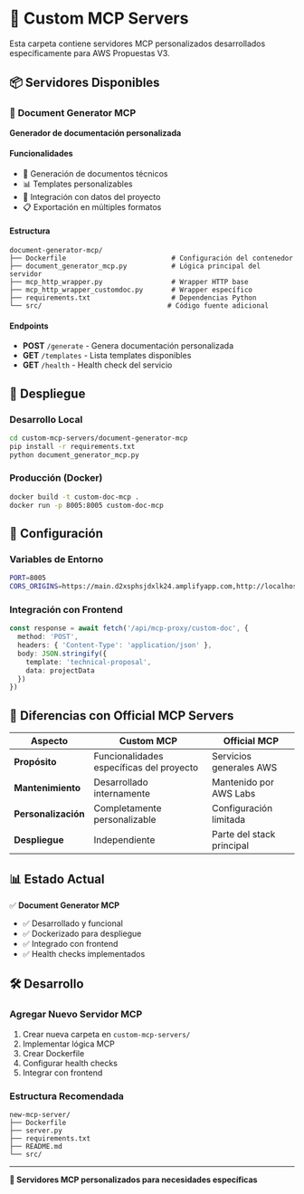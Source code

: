 # 🔧 Custom MCP Servers

Esta carpeta contiene servidores MCP personalizados desarrollados específicamente para AWS Propuestas V3.

## 📦 Servidores Disponibles

### 📝 **Document Generator MCP**
**Generador de documentación personalizada**

#### Funcionalidades
- 📄 Generación de documentos técnicos
- 📊 Templates personalizables
- 🔄 Integración con datos del proyecto
- 📋 Exportación en múltiples formatos

#### Estructura
```
document-generator-mcp/
├── Dockerfile                          # Configuración del contenedor
├── document_generator_mcp.py           # Lógica principal del servidor
├── mcp_http_wrapper.py                 # Wrapper HTTP base
├── mcp_http_wrapper_customdoc.py       # Wrapper específico
├── requirements.txt                    # Dependencias Python
└── src/                               # Código fuente adicional
```

#### Endpoints
- **POST** `/generate` - Genera documentación personalizada
- **GET** `/templates` - Lista templates disponibles
- **GET** `/health` - Health check del servicio

## 🚀 Despliegue

### Desarrollo Local
```bash
cd custom-mcp-servers/document-generator-mcp
pip install -r requirements.txt
python document_generator_mcp.py
```

### Producción (Docker)
```bash
docker build -t custom-doc-mcp .
docker run -p 8005:8005 custom-doc-mcp
```

## 🔧 Configuración

### Variables de Entorno
```bash
PORT=8005
CORS_ORIGINS=https://main.d2xsphsjdxlk24.amplifyapp.com,http://localhost:3000
```

### Integración con Frontend
```typescript
const response = await fetch('/api/mcp-proxy/custom-doc', {
  method: 'POST',
  headers: { 'Content-Type': 'application/json' },
  body: JSON.stringify({
    template: 'technical-proposal',
    data: projectData
  })
})
```

## 🎯 Diferencias con Official MCP Servers

| Aspecto | Custom MCP | Official MCP |
|---------|------------|--------------|
| **Propósito** | Funcionalidades específicas del proyecto | Servicios generales AWS |
| **Mantenimiento** | Desarrollado internamente | Mantenido por AWS Labs |
| **Personalización** | Completamente personalizable | Configuración limitada |
| **Despliegue** | Independiente | Parte del stack principal |

## 📊 Estado Actual

✅ **Document Generator MCP**
- ✅ Desarrollado y funcional
- ✅ Dockerizado para despliegue
- ✅ Integrado con frontend
- ✅ Health checks implementados

## 🛠️ Desarrollo

### Agregar Nuevo Servidor MCP
1. Crear nueva carpeta en `custom-mcp-servers/`
2. Implementar lógica MCP
3. Crear Dockerfile
4. Configurar health checks
5. Integrar con frontend

### Estructura Recomendada
```
new-mcp-server/
├── Dockerfile
├── server.py
├── requirements.txt
├── README.md
└── src/
```

---

**🔧 Servidores MCP personalizados para necesidades específicas**
